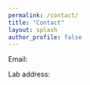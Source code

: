 ```yaml
---
permalink: /contact/
title: "Contact"
layout: splash
author_profile: false
---
```


Email:

Lab address: